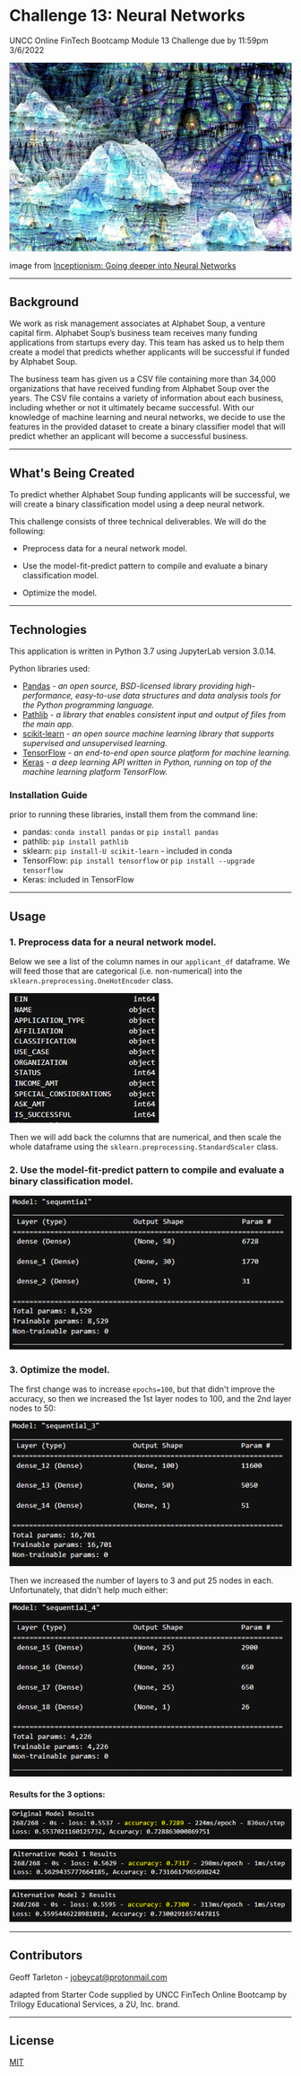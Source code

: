 # Challenge 13: Neural Networks
UNCC Online FinTech Bootcamp Module 13 Challenge due by 11:59pm 3/6/2022

![](Images/Iterative_Places205-GoogLeNet_20.jpg)

image from [Inceptionism: Going deeper into Neural Networks](https://photos.google.com/share/AF1QipPX0SCl7OzWilt9LnuQliattX4OUCj_8EP65_cTVnBmS1jnYgsGQAieQUc1VQWdgQ?key=aVBxWjhwSzg2RjJWLWRuVFBBZEN1d205bUdEMnhB)

---

## Background

We work as risk management associates at Alphabet Soup, a venture capital firm. Alphabet Soup’s business team receives many funding applications from startups every day. This team has asked us to help them create a model that predicts whether applicants will be successful if funded by Alphabet Soup.

The business team has given us a CSV file containing more than 34,000 organizations that have received funding from Alphabet Soup over the years. The CSV file contains a variety of information about each business, including whether or not it ultimately became successful. With our knowledge of machine learning and neural networks, we decide to use the features in the provided dataset to create a binary classifier model that will predict whether an applicant will become a successful business.

---

## What's Being Created

To predict whether Alphabet Soup funding applicants will be successful, we will create a binary classification model using a deep neural network.

This challenge consists of three technical deliverables. We will do the following:

 - Preprocess data for a neural network model.

 - Use the model-fit-predict pattern to compile and evaluate a binary classification model.

 - Optimize the model.

---
## Technologies

This application is written in Python 3.7 using JupyterLab version 3.0.14.

Python libraries used:

 - [Pandas](https://pandas.pydata.org/pandas-docs/stable/) - *an open source, BSD-licensed library providing high-performance, easy-to-use data structures and data analysis tools for the Python programming language.*
 - [Pathlib](https://docs.python.org/3.7/library/pathlib.html) - *a library that enables consistent input and output of files from the main app.*
 - [scikit-learn](https://scikit-learn.org/stable/user_guide.html) - *an open source machine learning library that supports supervised and unsupervised learning.*
 - [TensorFlow](https://www.tensorflow.org/) - *an end-to-end open source platform for machine learning.*
 - [Keras](https://keras.io/about/) - *a deep learning API written in Python, running on top of the machine learning platform TensorFlow.*



### Installation Guide

prior to running these libraries, install them from the command line:
  - pandas: `conda install pandas` or `pip install pandas`  
  - pathlib: `pip install pathlib`
  - sklearn: `pip install-U scikit-learn` - included in conda
  - TensorFlow: `pip install tensorflow` or `pip install --upgrade tensorflow`
  - Keras: included in TensorFlow
---
## Usage

 ### 1. Preprocess data for a neural network model.
   Below we see a list of the column names in our `applicant_df` dataframe. We will feed those that are categorical (i.e. non-numerical) into the `sklearn.preprocessing.OneHotEncoder` class.
   
   ![](Images/applicant_df_columns.png)
   
   Then we will add back the columns that are numerical, and then scale the whole dataframe using the `sklearn.preprocessing.StandardScaler` class.

 ### 2. Use the model-fit-predict pattern to compile and evaluate a binary classification model.
 
 ![](Images/sequential_1.png)

 ### 3. Optimize the model.
 
 The first change was to increase `epochs=100`, but that didn't improve the accuracy, so then we increased the 1st layer nodes to 100, and the 2nd layer nodes to 50:
 
 ![](Images/sequential_3.png)
 
 Then we increased the number of layers to 3 and put 25 nodes in each. Unfortunately, that didn't help much either:
 
 ![](Images/sequential_4.png)
 
 #### Results for the 3 options:
 ![](Images/original_model_results.png)
 
 ![](Images/Alt_1_model_results.png)
 
 ![](Images/Alt_2_model_results.png)

---

## Contributors

Geoff Tarleton - jobeycat@protonmail.com

adapted from Starter Code supplied by UNCC FinTech Online Bootcamp by Trilogy Educational Services, a 2U, Inc. brand.

---

## License

[MIT](LICENSE)